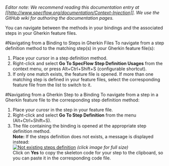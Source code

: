 _Editor note: We recommend reading this documentation entry at [[http://www.specflow.org/documentation/Context-Injection]]. We use the GitHub wiki for authoring the documentation pages._

You can navigate between the methods in your bindings and the associated steps in your Gherkin feature files. 

#Navigating from a Binding to Steps in Gherkin Files
To navigate from a step definition method to the matching step(s) in your Gherkin feature file(s):  

1. Place your cursor in a step definition method. 
1. Right-click and select **Go To SpecFlow Step Definition Usages** from the context menu, or press Alt+Ctrl+Shift+S (configurable shortcut). 
1. If only one match exists, the feature file is opened. If more than one matching step is defined in your feature files, select the corresponding feature file from the list to switch to it.

#Navigating from a Gherkin Step to a Binding
To navigate from a step in a Gherkin feature file to the corresponding step definition method: 

1. Place your curosr in the step in your feature file.
1. Right-click and select **Go To Step Definition** from the menu (Alt+Ctrl+Shift+S).
1. The file containing the binding is opened at the appropriate step definition method.  
  **Note:** If the steps definition does not exists, a message is displayed instead:  
  [![Not existing steps definition](http://i734.photobucket.com/albums/ww347/rommelmanalo/Specflow/NotExistingDefinition.png)](http://i734.photobucket.com/albums/ww347/rommelmanalo/Specflow/NotExistingDefinition.png)
_(click image for full size)_  
  Click on **Yes** to copy the skeleton code for your step to the clipboard, so you can paste it in the corresponding code file.
